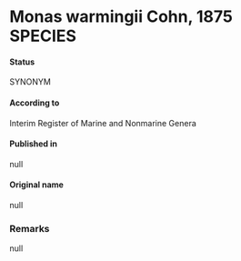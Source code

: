 # Monas warmingii Cohn, 1875 SPECIES

#### Status
SYNONYM

#### According to
Interim Register of Marine and Nonmarine Genera

#### Published in
null

#### Original name
null

### Remarks
null